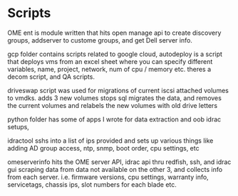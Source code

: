 # Scripts

OME ent is module written that hits open manage api to create discovery groups, addserver to custome groups,  and get Dell server info.

gcp folder contains scripts related to google cloud, autodeploy is a script that deploys vms from an excel sheet where you can specify different variables, name, project,
network, num of cpu / memory etc. theres a decom script, and QA scripts. 

driveswap script was used for migrations of current iscsi attached volumes to vmdks. adds 3 new volumes stops sql migrates the data, and removes the current volumes and 
relabels the new volumes with old drive letters 

python folder has some of apps I wrote for data extraction and oob idrac setups, 

idractool sshs into a list of ips provided and sets up various things like adding AD group
access, ntp, snmp, boot order, cpu settings, etc

omeserverinfo hits the OME server API, idrac api thru redfish, ssh, and idrac gui scraping data from data not available on the other 3, and collects info from each server. 
i.e. firmware versions, cpu settings, warranty info, servicetags, chassis ips, slot numbers for each blade etc. 
